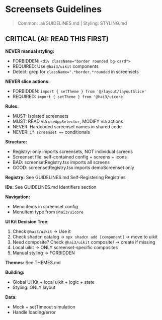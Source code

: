 # Screensets Guidelines

> Common: .ai/GUIDELINES.md | Styling: STYLING.md

## CRITICAL (AI: READ THIS FIRST)

**NEVER manual styling:**
- FORBIDDEN: `<div className="border rounded bg-card">`
- REQUIRED: Use `@hai3/uikit` components
- Detect: grep for `className=".*border.*rounded` in screensets

**NEVER slice actions:**
- FORBIDDEN: `import { setTheme } from '@/layout/layoutSlice'`
- REQUIRED: `import { setTheme } from '@hai3/uicore'`

**Rules:**
- MUST: Isolated screensets
- MUST: READ via `useAppSelector`, MODIFY via actions
- NEVER: Hardcoded screenset names in shared code
- NEVER: `if screenset ==` conditionals

**Structure:**
- Registry: only imports screensets, NOT individual screens
- Screenset file: self-contained config + screens + icons
- BAD: screensetRegistry.tsx imports all screens
- GOOD: screensetRegistry.tsx imports demoScreenset only

**Registry:** See GUIDELINES.md Self-Registering Registries

**IDs:** See GUIDELINES.md Identifiers section

**Navigation:**
- Menu items in screenset config
- MenuItem type from `@hai3/uicore`

**UI Kit Decision Tree:**
1. Check `@hai3/uikit` -> Use it
2. Check shadcn catalog -> `npx shadcn add [component]` -> move to uikit
3. Need composite? Check `@hai3/uikit` composite/ -> create if missing
4. Local uikit -> ONLY screenset-specific composites
5. Manual styling -> FORBIDDEN

**Themes:** See THEMES.md

**Building:**
- Global UI Kit + local uikit + logic + state
- Styling: ONLY layout

**Data:**
- Mock + setTimeout simulation
- Handle loading/error
